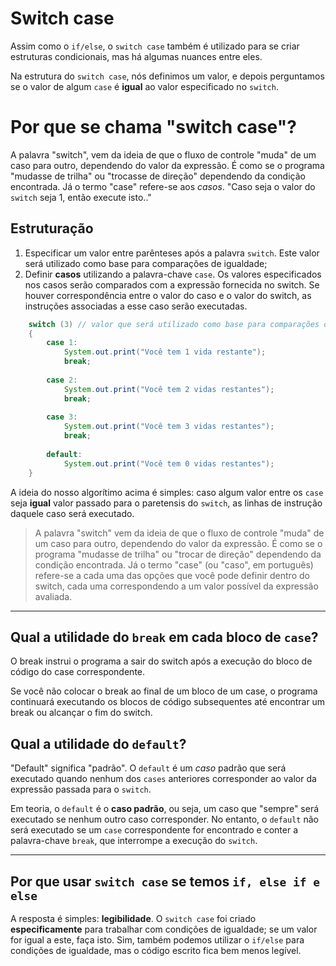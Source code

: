 # Switch case
Assim como o `if/else`, o `switch case` também é utilizado para 
se criar estruturas condicionais, mas há algumas nuances entre eles.

Na estrutura do `switch case`, nós definimos um valor, e depois perguntamos
se o valor de algum `case` é __igual__ ao valor especificado no `switch`.

# Por que se chama "switch case"?
A palavra "switch", vem da ideia de que o fluxo de controle "muda" de um caso para outro, dependendo do 
valor da expressão. É como se o programa "mudasse de trilha" ou "trocasse de direção" dependendo da condição 
encontrada. Já o termo "case" refere-se aos _casos_. "Caso seja o valor do `switch` seja 1, então execute isto.."  


## Estruturação
1. Especificar um valor entre parênteses após a palavra `switch`. Este valor será utilizado como base para comparações de igualdade;
2. Definir __casos__ utilizando a palavra-chave `case`. Os valores especificados nos casos serão comparados com a expressão fornecida no switch. Se houver correspondência entre o valor do caso e o valor do switch, as instruções associadas a esse caso serão executadas.
```java
    switch (3) // valor que será utilizado como base para comparações de igualdade. 
    {
        case 1: 
            System.out.print("Você tem 1 vida restante");
            break;
            
        case 2:
            System.out.print("Você tem 2 vidas restantes");
            break;
            
        case 3:
            System.out.print("Você tem 3 vidas restantes");
            break;
        
        default:
            System.out.print("Você tem 0 vidas restantes");
    }
```

A ideia do nosso algorítimo acima é simples: caso algum valor entre os `case` seja
__igual__ valor passado para o paretensis do `switch`, as linhas de instrução
daquele caso será executado. 

> A palavra "switch" vem da ideia de que o fluxo de controle "muda" de um caso para outro, dependendo do valor da expressão. É como se o programa "mudasse de trilha" ou "trocar de direção" dependendo da condição encontrada. Já o termo "case" (ou "caso", em português) refere-se a cada uma das opções que você pode definir dentro do switch, cada uma correspondendo a um valor possível da expressão avaliada.

_________________________________

## Qual a utilidade do `break` em cada bloco de `case`?
O break instrui o programa a sair do switch após a execução do bloco de código do case correspondente.

Se você não colocar o break ao final de um bloco de um case, o programa continuará executando os blocos de código subsequentes até encontrar um break ou alcançar o fim do switch.

## Qual a utilidade do `default`?
"Default" significa "padrão". O `default` é um _caso_ padrão que será executado quando nenhum dos `cases` anteriores corresponder ao valor da expressão passada para o `switch`.

Em teoria, o `default` é o **caso padrão**, ou seja, um caso que "sempre" será executado se nenhum outro caso corresponder. No entanto, o `default` não será executado se um `case` correspondente for encontrado e conter a palavra-chave `break`, que interrompe a execução do `switch`.

_________________________________

## Por que usar `switch case` se temos `if, else if e else`
A resposta é simples: **legibilidade**. O `switch case` foi criado **especificamente** para trabalhar com condições de igualdade; se um valor for igual a este, faça isto. Sim, também podemos utilizar o `if/else` para condições de igualdade, mas o código escrito fica bem menos legível.


